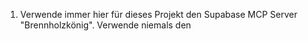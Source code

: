 1. Verwende immer hier für dieses Projekt den Supabase MCP Server "Brennholzkönig". 
Verwende niemals den